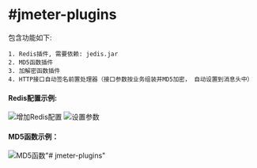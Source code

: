 #jmeter-plugins
====

包含功能如下:
````
1. Redis插件, 需要依赖: jedis.jar
2. MD5函数插件
3. 加解密函数插件
4. HTTP接口自动签名前置处理器（接口参数按业务组装并MD5加密， 自动设置到消息头中）
````


#### Redis配置示例:
![增加Redis配置](https://git.oschina.net/uploads/images/2017/0824/145903_9c81ea50_467163.png "AddRedis.png")
![设置参数](https://git.oschina.net/uploads/images/2017/0824/145911_2f15b300_467163.png "Redis.png")


#### MD5函数示例：
![MD5函数](https://git.oschina.net/uploads/images/2017/0824/145918_2bcdb271_467163.png "MD5.png")"# jmeter-plugins" 
